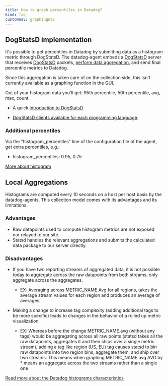 ```yaml
---
title: How to graph percentiles in Datadog?
kind: faq
customnav: graphingnav
---
```


## DogStatsD implementation

It's possible to get percentiles in Datadog by submitting data as a histogram metric through DogStatsD. The datadog-agent embeds a [DogStatsD](/developers/dogstatsd) server that receives [DogStatsD](/developers/dogstatsd) packets, [perform data aggregation](https://github.com/DataDog/dd-agent/blob/master/aggregator.py), and send final percentile metrics to Datadog.

Since this aggregation is taken care of on the collection side, this isn't currently available as a graphing function in the GUI.

Out of your histogram data you'll get: 95th percentile, 50th percentile, avg, max, count. 

* A quick [introduction to DogStatsD](/developers/dogstatsd)

* [DogStatsD clients available for each programming language](/developers/libraries/).

### Additional percentiles

Via the "histogram_percentiles" line of the configuration file of the agent, get extra percentiles, e.g.:

* histogram_percentiles: 0.95, 0.75

[More about histogram](developers/metrics/#histograms)

## Local Aggregations

Histograms are computed every 10 seconds on a host per host basis by the datadog-agents. This collection model comes with its advantages and its limitations. 

### Advantages

* Raw datapoints used to compute histogram metrics are not exposed nor relayed to our site.
* Statsd handles the relevant aggregations and submits the calculated data package to our server directly.

### Disadvantages

* If you have two reporting streams of aggregated data, it is not possible today to aggregate across the raw datapoints from both streams, only aggregate across the aggregates.
    * EX: Averaging across METRIC_NAME.Avg for all regions, takes the average stream values for each region and produces an average of averages.

* Making a change to increase tag complexity (adding additional tags to be more specific) leads to changes in the behavior of a rolled up metric visualization
    * EX: Whereas before the change METRIC_NAME.avg (without any tags) would be aggregating across all raw points (statsd takes all the raw datapoints, aggregates it and then ships over a single metric stream), adding a tag like region (US, EU) tag causes statsd to bin raw datapoints into two region bins, aggregate them, and ship over two streams. This means when graphing METRIC_NAME.avg AVG by * means an aggregate across the two streams rather than a single one

[Read more about the Datadog histograms characteristics](/developers/faq/characteristics-of-datadog-histograms)
